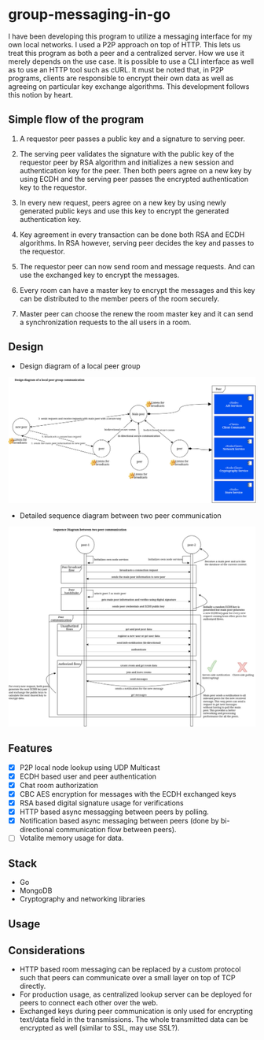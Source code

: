 # group-messaging-in-go
I have been developing this program to utilize a messaging interface for my own local networks. I used a P2P approach on top of HTTP. This lets us treat this program as both a peer and a centralized server. How we use it merely depends on the use case. It is possible to use a CLI interface as well as to use an HTTP tool such as cURL. It must be noted that, in P2P programs, clients are responsible to encrypt their own data as well as agreeing on particular key exchange algorithms. This development follows this notion by heart.


## Simple flow of the program
1. A requestor peer passes a public key and a signature to serving peer.

2. The serving peer validates the signature with the public key of the requestor peer by RSA algorithm and initializes a new session and authentication key for the peer. Then both peers agree on a new key by using ECDH and the serving peer passes the encrypted authentication key to the requestor.
   
4. In every new request, peers agree on a new key by using newly generated public keys and use this key to encrypt the generated authentication key.

5. Key agreement in every transaction can be done both RSA and ECDH algorithms. In RSA however, serving peer decides the key and passes to the requestor.

6. The requestor peer can now send room and message requests. And can use the exchanged key to encrypt the messages.

7. Every room can have a master key to encrypt the messages and this key can be distributed to the member peers of the room securely.

8. Master peer can choose the renew the room master key and it can send a synchronization requests to the all users in a room. 

## Design
- Design diagram of a local peer group

![img](design/design.jpg)

- Detailed sequence diagram between two peer communication

![img](design/sequence.jpg)

## Features 
- [x] P2P local node lookup using UDP Multicast 
- [x] ECDH based user and peer authentication
- [x] Chat room authorization
- [x] CBC AES encryption for messages with the ECDH exchanged keys
- [x] RSA based digital signature usage for verifications
- [x] HTTP based async messagging between peers by polling.
- [x] Notification based async messaging between peers (done by bi-directional communication flow between peers).
- [ ] Votalite memory usage for data.

## Stack
- Go
- MongoDB
- Cryptography and networking libraries

## Usage
  
## Considerations
- HTTP based room messaging can be replaced by a custom protocol such that peers can communicate over a small layer on top of TCP directly.
- For production usage, as centralized lookup server can be deployed for peers to connect each other over the web.
- Exchanged keys during peer communication is only used for encrypting text/data field in the transmissions. The whole transmitted data can be encrypted as well (similar to SSL, may use SSL?).
